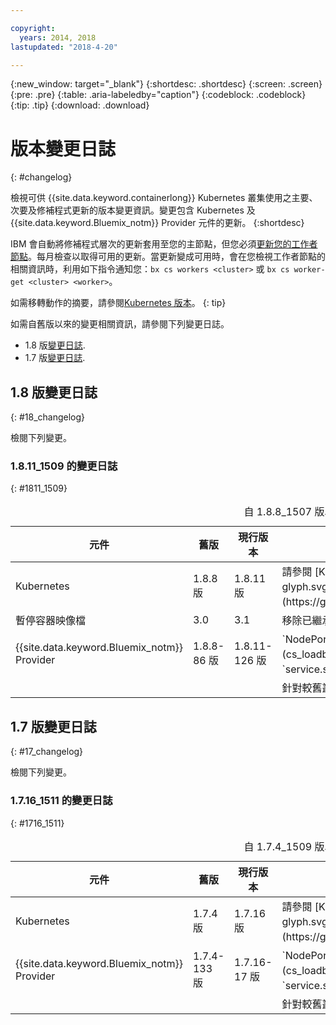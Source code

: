 ```yaml
---

copyright:
  years: 2014, 2018
lastupdated: "2018-4-20"

---
```


{:new_window: target="_blank"}
{:shortdesc: .shortdesc}
{:screen: .screen}
{:pre: .pre}
{:table: .aria-labeledby="caption"}
{:codeblock: .codeblock}
{:tip: .tip}
{:download: .download}

# 版本變更日誌
{: #changelog}

檢視可供 {{site.data.keyword.containerlong}} Kubernetes 叢集使用之主要、次要及修補程式更新的版本變更資訊。變更包含 Kubernetes 及 {{site.data.keyword.Bluemix_notm}} Provider 元件的更新。
{:shortdesc}

IBM 會自動將修補程式層次的更新套用至您的主節點，但您必須[更新您的工作者節點](cs_cluster_update.html#worker_node)。每月檢查以取得可用的更新。當更新變成可用時，會在您檢視工作者節點的相關資訊時，利用如下指令通知您：`bx cs workers <cluster>` 或 `bx cs worker-get <cluster> <worker>`。

如需移轉動作的摘要，請參閱[Kubernetes 版本](cs_versions.html)。
{: tip}

如需自舊版以來的變更相關資訊，請參閱下列變更日誌。
-  1.8 版[變更日誌](#18_changelog).
-  1.7 版[變更日誌](#17_changelog).


## 1.8 版變更日誌
{: #18_changelog}

檢閱下列變更。

### 1.8.11_1509 的變更日誌
{: #1811_1509}

<table summary="自 1.8.8_1507 版以來的變更">
<caption>自 1.8.8_1507 版以來的變更</caption>
<thead>
<tr>
<th>元件</th>
<th>舊版</th>
<th>現行版本</th>
<th>說明</th>
</tr>
</thead>
<tbody>
<tr>
<td>Kubernetes</td>
<td>1.8.8 版</td>
<td>1.8.11	版</td>
<td>請參閱 [Kubernetes 版本注意事項 ![外部鏈結圖示](../icons/launch-glyph.svg "外部鏈結圖示")](https://github.com/kubernetes/kubernetes/releases/tag/v1.8.11)。</td>
</tr>
<tr>
<td>暫停容器映像檔</td>
<td>3.0</td>
<td>3.1</td>
<td>移除已繼承的孤立已休眠處理程序。</td>
</tr>
<tr>
<td>{{site.data.keyword.Bluemix_notm}} Provider</td>
<td>1.8.8-86 版</td>
<td>1.8.11-126 版</td>
<td>`NodePort` 及 `LoadBalancer` 服務現在支援[保留用戶端來源 IP](cs_loadbalancer.html#node_affinity_tolerations)，方法為將 `service.spec.externalTrafficPolicy` 設為 `Local`。</td>
</tr>
<tr>
<td></td>
<td></td>
<td></td>
<td>針對較舊叢集，修正[邊緣節點](cs_edge.html#edge)容錯設定。</td>
</tr>
</tbody>
</table>

## 1.7 版變更日誌
{: #17_changelog}

檢閱下列變更。

### 1.7.16_1511 的變更日誌
{: #1716_1511}

<table summary="自 1.7.4_1509 版以來的變更">
<caption>自 1.7.4_1509 版以來的變更</caption>
<thead>
<tr>
<th>元件</th>
<th>舊版</th>
<th>現行版本</th>
<th>說明</th>
</tr>
</thead>
<tbody>
<tr>
<td>Kubernetes</td>
<td>1.7.4 版</td>
<td>1.7.16 版	</td>
<td>請參閱 [Kubernetes 版本注意事項 ![外部鏈結圖示](../icons/launch-glyph.svg "外部鏈結圖示")](https://github.com/kubernetes/kubernetes/releases/tag/v1.7.16)。</td>
</tr>
<td>{{site.data.keyword.Bluemix_notm}} Provider</td>
<td>1.7.4-133 版</td>
<td>1.7.16-17 版</td>
<td>`NodePort` 及 `LoadBalancer` 服務現在支援[保留用戶端來源 IP](cs_loadbalancer.html#node_affinity_tolerations)，方法為將 `service.spec.externalTrafficPolicy` 設為 `Local`。</td>
</tr>
<tr>
<td></td>
<td></td>
<td></td>
<td>針對較舊叢集，修正[邊緣節點](cs_edge.html#edge)容錯設定。</td>
</tr>
</tbody>
</table>

